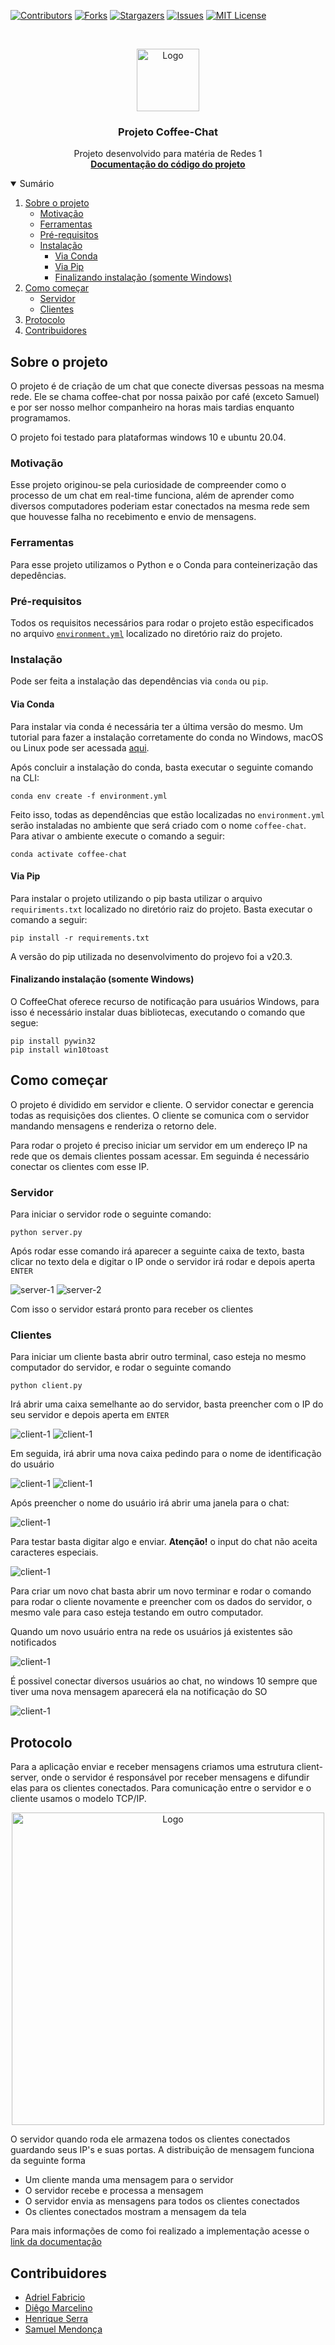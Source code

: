 [![Contributors][contributors-shield]][contributors-url]
[![Forks][forks-shield]][forks-url]
[![Stargazers][stars-shield]][stars-url]
[![Issues][issues-shield]][issues-url]
[![MIT License][license-shield]][license-url]

<!-- PROJECT LOGO -->
<br />
<p align="center">
  <a href="https://github.com/adrielfabricio/coffee-chat/">
    <img src="./img/logo_2.png" alt="Logo" width="100">
  </a>

  <h3 align="center">Projeto Coffee-Chat</h3>

  <p align="center">
    Projeto desenvolvido para matéria de Redes 1
    <br />
    <a href="https://adrielfabricio.github.io/coffee-chat/"><strong>Documentação do código do projeto</strong></a>
    
    
  </p>
</p>

<!-- TABLE OF CONTENTS -->
<details open="open">
  <summary>Sumário</summary>
  <ol>
    <li>
        <a href="#sobre-o-projeto">Sobre o projeto</a>
        <ul>
            <li><a href="#motivação">Motivação</a></li>
            <li><a href="#ferramentas">Ferramentas</a></li>
            <li><a href="#pré-requisitos">Pré-requisitos</a></li>
            <li>
              <a href="#instalação">Instalação</a>
              <ul>
                <li><a href="#via-conda">Via Conda</a></li>
                <li><a href="#via-pip">Via Pip</a></li>
                <li><a href="#finalizando-instalação-somente-windows">Finalizando instalação (somente Windows)</a></li>
              </ul>
            </li>
        </ul>
    </li>
    <li>
        <a href="#como-começar">Como começar</a>
        <ul>
            <li><a href="#servidor">Servidor</a></li>
            <li><a href="#clientes">Clientes</a></li>
        </ul>
    </li>
    <li><a href="#protocolo">Protocolo</a></li>
    <li><a href="#contribuidores">Contribuidores</a></li>
  </ol>
</details>

## Sobre o projeto

O projeto é de criação de um chat que conecte diversas pessoas na mesma rede. Ele se chama coffee-chat por nossa paixão por café (exceto Samuel) e por ser nosso melhor companheiro na horas mais tardias enquanto programamos.

O projeto foi testado para plataformas windows 10 e ubuntu 20.04.

### Motivação

Esse projeto originou-se pela curiosidade de compreender como o processo de um chat em real-time funciona, além de aprender como diversos computadores poderiam estar conectados na mesma rede sem que houvesse falha no recebimento e envio de mensagens.

### Ferramentas

Para esse projeto utilizamos o Python e o Conda para conteinerização das depedências.

### Pré-requisitos

Todos os requisitos necessários para rodar o projeto estão especificados no arquivo <a href="https://github.com/adrielfabricio/coffee-chat/blob/main/environment.yml">`environment.yml`</a> localizado no diretório raiz do projeto.

### Instalação

Pode ser feita a instalação das dependências via `conda` ou `pip`.

#### Via Conda

Para instalar via conda é necessária ter a última versão do mesmo. Um tutorial para fazer a instalação corretamente do conda no Windows, macOS ou Linux pode ser acessada <a href="https://docs.conda.io/projects/conda/en/latest/user-guide/install/">aqui</a>.

Após concluir a instalação do conda, basta executar o seguinte comando na CLI:

```shell
conda env create -f environment.yml
```

Feito isso, todas as dependências que estão localizadas no `environment.yml` serão instaladas no ambiente que será criado com o nome `coffee-chat`. Para ativar o ambiente execute o comando a seguir:

```shell
conda activate coffee-chat
```

#### Via Pip

Para instalar o projeto utilizando o pip basta utilizar o arquivo `requiriments.txt` localizado no diretório raiz do projeto. Basta executar o comando a seguir:

```shell
pip install -r requirements.txt
```

A versão do pip utilizada no desenvolvimento do projevo foi a v20.3.

#### Finalizando instalação (somente Windows)

O CoffeeChat oferece recurso de notificação para usuários Windows, para isso é necessário instalar duas bibliotecas, executando o comando que segue:

```shell
pip install pywin32
pip install win10toast
```

## Como começar

O projeto é dividido em servidor e cliente. O servidor conectar e gerencia todas as requisições dos clientes. O cliente se comunica com o servidor mandando mensagens e renderiza o retorno dele.

Para rodar o projeto é preciso iniciar um servidor em um endereço IP na rede que os demais clientes possam acessar. Em seguinda é necessário conectar os clientes com esse IP.

### Servidor

Para iniciar o servidor rode o seguinte comando:

```shell
python server.py
```

Após rodar esse comando irá aparecer a seguinte caixa de texto, basta clicar no texto dela e digitar o IP onde o servidor irá rodar e depois aperta `ENTER`

![server-1](./img/server1.png)
![server-2](./img/server2.png)

Com isso o servidor estará pronto para receber os clientes

### Clientes

Para iniciar um cliente basta abrir outro terminal, caso esteja no mesmo computador do servidor, e rodar o seguinte comando

```shell
python client.py
```

Irá abrir uma caixa semelhante ao do servidor, basta preencher com o IP do seu servidor e depois aperta em `ENTER`

![client-1](./img/client1.png)
![client-1](./img/client2.png)

Em seguida, irá abrir uma nova caixa pedindo para o nome de identificação do usuário

![client-1](./img/client3.png)
![client-1](./img/client4.png)

Após preencher o nome do usuário irá abrir uma janela para o chat:

![client-1](./img/client5.png)

Para testar basta digitar algo e enviar. **Atenção!** o input do chat não aceita caracteres especiais.

![client-1](./img/client6.png)

Para criar um novo chat basta abrir um novo terminar e rodar o comando para rodar o cliente novamente e preencher com os dados do servidor, o mesmo vale para caso esteja testando em outro computador.

Quando um novo usuário entra na rede os usuários já existentes são notificados

![client-1](./img/client7.png)

É possivel conectar diversos usuários ao chat, no windows 10 sempre que tiver uma nova mensagem aparecerá ela na notificação do SO

![client-1](./img/client8.png)

## Protocolo

Para a aplicação enviar e receber mensagens criamos uma estrutura client-server, onde o servidor é responsável por receber mensagens e difundir elas para os clientes conectados. Para comunicação entre o servidor e o cliente usamos o modelo TCP/IP.

<div align="center">
  <img src="./img/protocolo2.png" alt="Logo" width="500">
</div>

O servidor quando roda ele armazena todos os clientes conectados guardando seus IP's e suas portas. A distribuição de mensagem funciona da seguinte forma

- Um cliente manda uma mensagem para o servidor
- O servidor recebe e processa a mensagem
- O servidor envia as mensagens para todos os clientes conectados
- Os clientes conectados mostram a mensagem da tela

Para mais informações de como foi realizado a implementação acesse o [link da documentação](https://adrielfabricio.github.io/coffee-chat/)

## Contribuidores

- [Adriel Fabricio](https://github.com/adrielfabricio)
- [Diêgo Marcelino](https://github.com/marcelinodiego)
- [Henrique Serra](https://github.com/SerraZ3)
- [Samuel Mendonça](https://github.com/Syphoon)

<!-- MARKDOWN LINKS & IMAGES -->
<!-- https://www.markdownguide.org/basic-syntax/#reference-style-links -->

[contributors-shield]: https://img.shields.io/github/contributors/adrielfabricio/coffee-chat.svg?style=for-the-badge
[contributors-url]: https://github.com/adrielfabricio/coffee-chat/graphs/contributors
[forks-shield]: https://img.shields.io/github/forks/adrielfabricio/coffee-chat.svg?style=for-the-badge
[forks-url]: https://github.com/adrielfabricio/coffee-chat/network/members
[stars-shield]: https://img.shields.io/github/stars/adrielfabricio/coffee-chat.svg?style=for-the-badge
[stars-url]: https://github.com/adrielfabricio/coffee-chat/stargazers
[issues-shield]: https://img.shields.io/github/issues/adrielfabricio/coffee-chat.svg?style=for-the-badge
[issues-url]: https://github.com/adrielfabricio/coffee-chat/issues
[license-shield]: https://img.shields.io/github/license/adrielfabricio/coffee-chat.svg?style=for-the-badge
[license-url]: https://github.com/adrielfabricio/coffee-chat/blob/main/LICENSE
[linkedin-shield]: https://img.shields.io/badge/-LinkedIn-black.svg?style=for-the-badge&logo=linkedin&colorB=555
[linkedin-url]: https://linkedin.com/in/othneildrew
[product-screenshot]: images/screenshot.png
